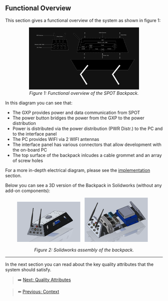 ## Functional Overview

This section gives a functional overview of the system as shown in figure 1: 

<p align="center" width="100%">
    <img src="../Images/Diagrams/CHARISMA_sys_arch_dark.png" style="width:70%">
    <br>
    <em>Figure 1: Functional overview of the SPOT Backpack.</em>
</p>

In this diagram you can see that:
- The GXP provides power and data communication from SPOT 
- The power button bridges the power from the GXP to the power distribution
- Power is distributed via the power distribution (PWR Distr.) to the PC and to the interface panel
- The PC provides WIFI via 2 WIFI antennas
- The interface panel has various connectors that allow development with the on-board PC
- The top surface of the backpack inlcudes a cable grommet and an array of screw holes

For a more in-depth electrical diagram, please see the [implementation](/Documentation/07-Implementation.md) section.

Below you can see a 3D version of the Backpack in Solidworks (without any add-on components):

<p align="center">
    <img src="../Images/CAD%20Images/basic_backpack.png" style="display:inline-block; width:40%; margin-right:10px;">
    <img src="../Images/CAD%20Images/inner_backpack2.png" style="display:inline-block; width:40%; margin-right:10px;">
    <div style="clear:both;"></div>
    <div style="text-align: center;">
        <em>Figure 2: Solidworks assembly of the backpack.</em>
    </div>
</p>

***

In the next section you can read about the key quality attributes that the system should satisfy.

> ➡️ [Next: Quality Attributes](./03-quality-attributes.md)

> ⬅️ [Previous: Context](./01-context.md)


